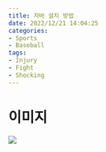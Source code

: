 ```yaml
---
title: 자바 설치 방법
date: 2022/12/21 14:04:25
categories:
- Sports
- Baseball
tags:
- Injury
- Fight
- Shocking
---
```


# 이미지
![](/Images/image1.png)